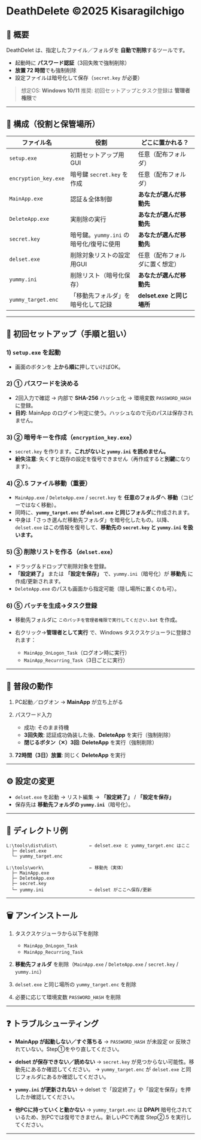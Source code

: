 # DeathDelete ©️2025 KisaragiIchigo

## 📌 概要

DeathDelet は、指定したファイル／フォルダを **自動で削除**するツールです。

* 起動時に **パスワード認証**（3回失敗で強制削除）
* **放置 72 時間**でも強制削除
* 設定ファイルは暗号化して保存（`secret.key` が必要）

> 想定OS: **Windows 10/11**
> 推奨: 初回セットアップとタスク登録は **管理者権限**で

---

## 🧩 構成（役割と保管場所）

| ファイル名               | 役割                         | どこに置かれる？             |
| -------------------- | -------------------------- | -------------------- |
| `setup.exe`          | 初期セットアップ用GUI               | 任意（配布フォルダ）           |
| `encryption_key.exe` | 暗号鍵 `secret.key` を作成       | 任意（配布フォルダ）           |
| `MainApp.exe`        | 認証＆全体制御                    | **あなたが選んだ移動先**       |
| `DeleteApp.exe`      | 実削除の実行                     | **あなたが選んだ移動先**       |
| `secret.key`         | 暗号鍵。`yummy.ini` の暗号化/復号に使用 | **あなたが選んだ移動先**       |
| `delset.exe`         | 削除対象リストの設定用GUI             | 任意（配布フォルダに置く想定）      |
| `yummy.ini`          | 削除リスト（暗号化保存）               | **あなたが選んだ移動先**       |
| `yummy_target.enc`   | 「移動先フォルダ」を暗号化して記録          | **delset.exe と同じ場所** |

---

## 🚀 初回セットアップ（手順と狙い）

### 1) `setup.exe` を起動

* 画面のボタンを **上から順に**押していけばOK。

### 2) ① パスワードを決める

* 2回入力で確認 → 内部で **SHA-256** ハッシュ化 → 環境変数 `PASSWORD_HASH` に登録。
* **目的**: MainApp のログイン判定に使う。ハッシュなので元のパスは保存されません。

### 3) ② 暗号キーを作成（`encryption_key.exe`）

* `secret.key` を作ります。**これがないと `yummy.ini` を読めません。**
* **紛失注意**: 失くすと既存の設定を復号できません（再作成すると**別鍵**になります）。

### 4) ②.5 ファイル移動（重要）

* `MainApp.exe` / `DeleteApp.exe` / `secret.key` を **任意のフォルダ**へ **移動**（コピーではなく移動）。
* 同時に、**`yummy_target.enc` が `delset.exe` と同じフォルダ**に作成されます。
* 中身は「さっき選んだ移動先フォルダ」を暗号化したもの。以降、`delset.exe` はこの情報を復号して、**移動先の `secret.key` と `yummy.ini` を扱います。**

### 5) ③ 削除リストを作る（`delset.exe`）

* ドラッグ＆ドロップで削除対象を登録。
* **「設定終了」** または **「設定を保存」** で、`yummy.ini`（暗号化）が **移動先** に作成/更新されます。
* `DeleteApp.exe` のパスも画面から指定可能（隠し場所に置くのも可）。

### 6) ⑤ バッチを生成→タスク登録

* 移動先フォルダに `このパッチを管理者権限で実行してください.bat` を作成。
* 右クリック→**管理者として実行** で、Windows タスクスケジューラに登録されます：

  * `MainApp_OnLogon_Task`（ログオン時に実行）
  * `MainApp_Recurring_Task`（3日ごとに実行）

---

## 🔄 普段の動作

1. PC起動／ログオン → **MainApp** が立ち上がる
2. パスワード入力

   * 成功: そのまま待機
   * **3回失敗**: 認証成功偽装した後、**DeleteApp** を実行（強制削除）
   * **閉じるボタン（✕）3回**: **DeleteApp** を実行（強制削除）
3. **72時間（3日）放置**: 同じく **DeleteApp** を実行

---

## ⚙️ 設定の変更

* `delset.exe` を起動 → リスト編集 → **「設定終了」** / **「設定を保存」**
* 保存先は **移動先フォルダの `yummy.ini`**（暗号化）。

---

## 📂 ディレクトリ例

```
L:\tools\dist\dist\            ← delset.exe と yummy_target.enc はここ
  ├─ delset.exe
  └─ yummy_target.enc

L:\tools\work\                 ← 移動先（実体）
  ├─ MainApp.exe
  ├─ DeleteApp.exe
  ├─ secret.key
  └─ yummy.ini                 ← delset がここへ保存/更新
```

---

## 🗑 アンインストール

1. タスクスケジューラから以下を削除

   * `MainApp_OnLogon_Task`
   * `MainApp_Recurring_Task`
2. **移動先フォルダ** を削除（`MainApp.exe` / `DeleteApp.exe` / `secret.key` / `yummy.ini`）
3. `delset.exe` と同じ場所の `yummy_target.enc` を削除
4. 必要に応じて環境変数 `PASSWORD_HASH` を削除

---

## ❓ トラブルシューティング

* **MainApp が起動しない／すぐ落ちる**
  → `PASSWORD_HASH` が未設定 or 反映されていない。Step①をやり直してください。

* **delset が保存できない／読めない**
  → `secret.key` が見つからない可能性。移動先にあるか確認してください。
  → `yummy_target.enc` が `delset.exe` と同じフォルダにあるか確認してください。

* **`yummy.ini` が更新されない**
  → delset で「設定終了」や「設定を保存」を押したか確認してください。

* **他PCに持っていくと動かない**
  → `yummy_target.enc` は **DPAPI** 暗号化されているため、別PCでは復号できません。新しいPCで再度 Step②.5 を実行してください。

---
